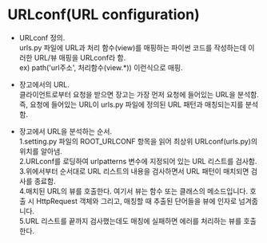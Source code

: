 # URLconf(URL configuration)

- URLconf 정의.  
urls.py 파일에 URL과 처리 함수(view)를 매핑하는 파이썬 코드를 작성하는데 이러한 URL/뷰 매핑을 URLconf라 함.  
ex) path('url주소', 처리함수(view.*)) 이런식으로 매핑.

- 장고에서의 URL.  
클라이언트로부터 요청을 받으면 장고는 가장 먼저 요청에 들어있는 URL을 분석함.  
즉, 요청에 들어있는 URL이 urls.py 파일에 정의된 URL 패턴과 매칭되는지를 분석함.

- 장고에서 URL을 분석하는 순서.  
1.setting.py  파일의 ROOT_URLCONF 항목을 읽어 최상위 URLconf(urls.py)의 위치를 알아냄.  
2.URLconf를 로딩하여 urlpatterns 변수에 지정되어 있는 URL 리스트를 검사함.  
3.위에서부터 순서대로 URL 리스트의 내용을 검사하면서 URL 패턴이 매치되면 검사를 종료함.    
4.매치된 URL의 뷰를 호출한다. 여기서 뷰는 함수 또는 클래스의 메소드입니다. 호출 시 HttpRequest 객체와 그리고, 매칭할 때 추출된 단어들을 뷰에 인자로 넘겨줍니다.  
5.URL 리스트를 끝까지 검사했는데도 매칭에 실패하면 에러를 처리하는 뷰를 호출한다.
